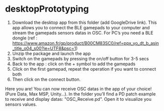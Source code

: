 # desktopPrototyping
1. Download the desktop app from this folder (add GoogleDrive link).
This app allows you to connect the BLE gamepads to your computer and stream the gamepads sensors datas in OSC.
For PC’s you need a BLE dongle (ref : https://www.amazon.fr/gp/product/B00CM83SC0/ref=ppx_yo_dt_b_asin_title_o04_s00?ie=UTF8&psc=1)
2. Unzip the package and launch the app
3. Switch on the gamepads by pressing the on/off button for 3-5 secs
4. Back to the app : click on the + symbol to add the gamepads
5. Click on the first gamepad, repeat the operation if you want to connect both
6. Then click on the connect button.

Here you are!
You can now receive OSC datas in the app of your choice! (Pure Data, Max MSP, Unity…).
In the folder you’ll find a PD patch example to receive and display datas: "OSC_Receive.pd". Open it to visualize you sensors values.
